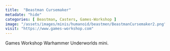 ```yaml
---
title:  "Beastman Cursemaker"
metadate: "hide"
categories: [ Beastman, Casters, Games-Workshop ]
image: "/assets/images/minis/humanoid/beastmen/BeastmanCursemaker2.png"
visit: "https://www.games-workshop.com"
---
```

Games Workshop Warhammer Underworlds mini.
